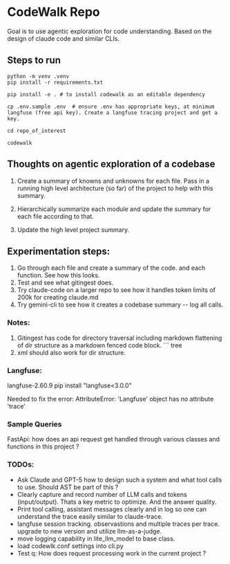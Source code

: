 
# CodeWalk Repo

Goal is to use agentic exploration for code understanding. Based on the design of claude code and similar CLIs.


## Steps to run

```
python -m venv .venv
pip install -r requirements.txt

pip install -e . # to install codewalk as an editable dependency

cp .env.sample .env  # ensure .env has appropriate keys, at minimum langfuse (free api key). Create a langfuse tracing project and get a key.

cd repo_of_interest

codewalk
```

## Thoughts on agentic exploration of a codebase
1. Create a summary of knowns and unknowns for each file. 
  Pass in a running high level architecture (so far) of the project to help with this summary.

2. Hierarchically summarize each module and update the summary for each file according to that.

3. Update the high level project summary.


## Experimentation steps:

1. Go through each file and create a summary of the code. and each function. See how this looks.
2. Test and see what gitingest does.
3. Try claude-code on a larger repo to see how it handles token limits of 200k for creating claude.md
4. Try gemini-cli to see how it creates a codebase summary -- log all calls. 


### Notes:
1. Gitingest has code for directory traversal including markdown flattening of dir structure as a markdown
   fenced code block. ``` tree
2. xml should also work for dir structure.


### Langfuse:

langfuse-2.60.9
pip install "langfuse<3.0.0"

Needed to fix the error:
AttributeError: 'Langfuse' object has no attribute 'trace'


### Sample Queries

FastApi:  how does an api request get handled through various classes and functions in this project ?



### TODOs:
- Ask Claude and GPT-5 how to design such a system and what tool calls to use. Should AST be part of this ?  
- Clearly capture and record number of LLM calls and tokens (input/output). Thats a key metric to optimize. And the answer quality.
- Print tool calling, assistant messages clearly and in log so one can understand the trace easily similar to claude-trace.
- langfuse session tracking. observastions and multiple traces per trace. upgrade to new version and utilize llm-as-a-judge.
- move logging capability in lite_llm_model to base class. 
- load codewlk.conf settings into cli.py
- Test q: How does request processing work in the current project ?
